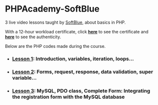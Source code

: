 # PHPAcademy-SoftBlue
3 live video lessons taught by [SoftBlue](http://www.softblue.com.br), about basics in PHP. 

With a 12-hour workload certificate, click **[here](https://github.com/samuel-sanches-BR/PHPAcademy-SoftBlue/blob/exercise-certified/341118645604.pdf)** to see the certificate and **[here](http://www.softblue.com.br/certificado/341118645604)** to see the authenticity.

Below are the PHP codes made during the course.

* ### [Lesson 1](https://github.com/samuel-sanches-BR/Cursos-Softblue/blob/lesson1-phpacademy/README.md): Introduction, variables, iteration, loops...
    
* ### [Lesson 2](https://github.com/samuel-sanches-BR/Cursos-Softblue/blob/lesson2-phpacademy/README.md): Forms, request, response, data validation, super variable... 
  
* ### [Lesson 3](https://github.com/samuel-sanches-BR/PHPAcademy-SoftBlue/tree/lesson3/): MySQL, PDO class, Complete Form: Integrating the registration form with the MySQL database
